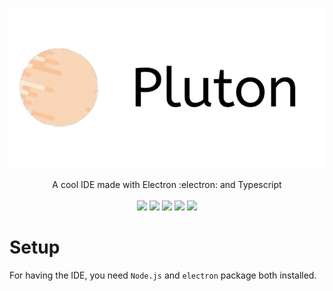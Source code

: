 ![](https://github.com/Dsa-Software/Pluton/blob/main/1602857643660.png?raw=true)

<p align="center">
  A cool IDE made with Electron :electron: and Typescript  
  <br>
  <br>
  <img src="https://img.shields.io/github/repo-size/Dsa-Software/Pluton">
  <img src="https://img.shields.io/github/license/Dsa-Software/Pluton">
  <img src="https://img.shields.io/github/languages/top/Dsa-Software/Pluton">
  <img src="https://img.shields.io/github/languages/count/Dsa-Software/Pluton">
  <img src="https://img.shields.io/github/commit-activity/m/Dsa-Software/Pluton">
</p>

# Setup

For having the IDE, you need `Node.js` and `electron` package both installed.

